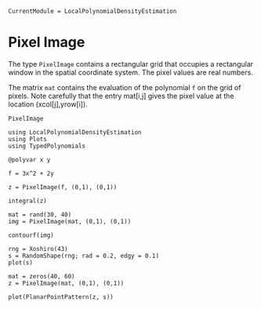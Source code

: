 ```@meta
CurrentModule = LocalPolynomialDensityEstimation
```

# Pixel Image

The type `PixelImage` contains a rectangular grid that occupies a
rectangular window in the spatial coordinate system. The pixel
values are real numbers.

The matrix `mat` contains the evaluation of the polynomial `f` on the
grid of pixels. Note carefully that the entry mat[i,j] gives the
pixel value at the location (xcol[j],yrow[i]). 

```@docs
PixelImage
```

```@example image
using LocalPolynomialDensityEstimation
using Plots
using TypedPolynomials

@polyvar x y

f = 3x^2 + 2y

z = PixelImage(f, (0,1), (0,1))

integral(z)
```


```@example image
mat = rand(30, 40)
img = PixelImage(mat, (0,1), (0,1))

contourf(img)
```

```@example image
rng = Xoshiro(43)
s = RandomShape(rng; rad = 0.2, edgy = 0.1)
plot(s)
```

```@example image
mat = zeros(40, 60)
z = PixelImage(mat, (0,1), (0,1))

plot(PlanarPointPattern(z, s))
```

